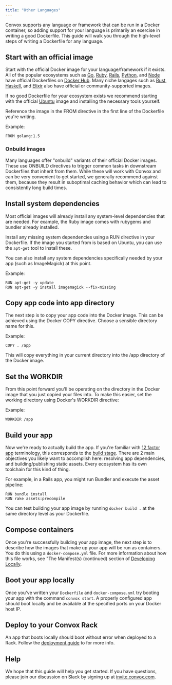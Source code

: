 ```yaml
---
title: "Other Languages"
---
```


Convox supports any language or framework that can be run in a Docker container, so adding support for your language is primarily an exercise in writing a good Dockerfile. This guide will walk you through the high-level steps of writing a Dockerfile for any language. 

## Start with an official image

Start with the official Docker image for your language/framework if it exists. All of the popular ecosystems such as [Go](https://hub.docker.com/_/golang/), [Ruby](https://hub.docker.com/_/ruby/), [Rails](https://hub.docker.com/_/rails/), [Python](https://hub.docker.com/_/python/), and [Node](https://hub.docker.com/_/node/) have official Dockerfiles on [Docker Hub](https://hub.docker.com). Many niche langages such as [Rust](https://hub.docker.com/r/schickling/rust/), [Haskell](https://hub.docker.com/_/haskell/), and [Elixir](https://hub.docker.com/r/nifty/elixir/) also have official or community-supported images.

If no good Dockerfile for your ecosystem exists we recommend starting with the official [Ubuntu](https://hub.docker.com/_/ubuntu/) image and installing the necessary tools yourself.

Reference the image in the FROM directive in the first line of the Dockerfile you're writing.

Example:

    FROM golang:1.5

<div class="block-callout block-show-callout type-info">
  <h3>Onbuild images</h3>
  <p>Many languages offer "onbuild" variants of their official Docker images. These use ONBUILD directives to trigger common tasks in downstream Dockerfiles that inherit from them. While these will work with Convox and can be very convenient to get started, we generally recommend against them, because they result in suboptimal caching behavior which can lead to consistently long build times.</p>
</div>

## Install system dependencies

Most official images will already install any system-level dependencies that are needed. For example, the Ruby image comes with rubygems and bundler already installed.

Install any missing system dependencies using a RUN directive in your Dockerfile. If the image you started from is based on Ubuntu, you can use the `apt-get` tool to install these.

You can also install any system dependencies specifically needed by your app (such as ImageMagick) at this point.

Example:

    RUN apt-get -y update
    RUN apt-get -y install imagemagick --fix-missing

## Copy app code into app directory

The next step is to copy your app code into the Docker image. This can be achieved using the Docker COPY directive. Choose a sensible directory name for this.

Example:

    COPY . /app

This will copy everything in your current directory into the /app directory of the Docker image.

## Set the WORKDIR

From this point forward you'll be operating on the directory in the Docker image that you just copied your files into. To make this easier, set the working directory using Docker's WORKDIR directive:

Example:

    WORKDIR /app

## Build your app

Now we're ready to actually build the app. If you're familiar with [12 factor app](http://12factor.net/) terminology, this corresponds to the [build stage](http://12factor.net/build-release-run). There are 2 main objectives you likely want to accomplish here: resolving app dependencies, and building/publishing static assets. Every ecosystem has its own toolchain for this kind of thing.

For example, in a Rails app, you might run Bundler and execute the asset pipeline:

    RUN bundle install
    RUN rake assets:precompile

You can test building your app image by running `docker build .` at the same directory level as your Dockerfile.

## Compose containers

Once you're successfully building your app image, the next step is to describe how the images that make up your app will be run as containers. You do this using a `docker-compose.yml` file. For more information about how this file works, see "The Manifest(s) (continued) section of [Developing Locally](/docs/developing-locally).

## Boot your app locally

Once you've written your `Dockerfile` and `docker-compose.yml` try booting your app with the command `convox start`. A properly configured app should boot locally and be available at the specified ports on your Docker host IP.

## Deploy to your Convox Rack

An app that boots locally should boot without error when deployed to a Rack. Follow the [deployment guide](/docs/deploying-to-convox/) to for more info.

## Help

We hope that this guide will help you get started. If you have questions, please join our discussion on Slack by signing up at [invite.convox.com](http://invite.convox.com/).
